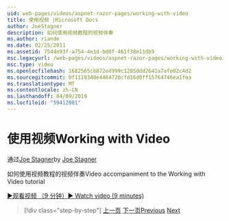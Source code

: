 ```yaml
---
uid: web-pages/videos/aspnet-razor-pages/working-with-video
title: 使用视频 |Microsoft Docs
author: JoeStagner
description: 如何使用视频教程的视频伴奏
ms.author: riande
ms.date: 02/25/2011
ms.assetid: 7544e93f-a754-4e1d-bd0f-461f38e11db9
msc.legacyurl: /web-pages/videos/aspnet-razor-pages/working-with-video
msc.type: video
ms.openlocfilehash: 1682565cb872ed999c1285ddd2641a7afe02c4d2
ms.sourcegitcommit: 0f1119340e4464720cfd16d0ff15764746ea1fea
ms.translationtype: MT
ms.contentlocale: zh-CN
ms.lasthandoff: 04/09/2019
ms.locfileid: "59412081"
---
```

# <a name="working-with-video"></a><span data-ttu-id="28b4e-103">使用视频</span><span class="sxs-lookup"><span data-stu-id="28b4e-103">Working with Video</span></span>

<span data-ttu-id="28b4e-104">通过[Joe Stagner](https://github.com/JoeStagner)</span><span class="sxs-lookup"><span data-stu-id="28b4e-104">by [Joe Stagner](https://github.com/JoeStagner)</span></span>

<span data-ttu-id="28b4e-105">如何使用视频教程的视频伴奏</span><span class="sxs-lookup"><span data-stu-id="28b4e-105">Video accompaniment to the Working with Video tutorial</span></span>

[<span data-ttu-id="28b4e-106">&#9654;观看视频 （9 分钟）</span><span class="sxs-lookup"><span data-stu-id="28b4e-106">&#9654; Watch video (9 minutes)</span></span>](https://channel9.msdn.com/Blogs/ASP-NET-Site-Videos/working-with-video)

> [!div class="step-by-step"]
> <span data-ttu-id="28b4e-107">[上一页](working-with-images.md)
> [下一页](adding-email-to-your-web-site.md)</span><span class="sxs-lookup"><span data-stu-id="28b4e-107">[Previous](working-with-images.md)
[Next](adding-email-to-your-web-site.md)</span></span>
